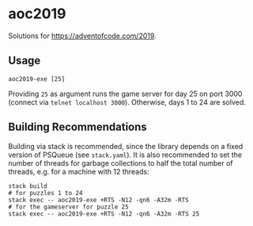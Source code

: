 # aoc2019
Solutions for https://adventofcode.com/2019.

## Usage
    aoc2019-exe [25]

Providing `25` as argument runs the game server for day 25 on port 3000 (connect via `telnet localhost 3000`).
Otherwise, days 1 to 24 are solved.

## Building Recommendations

Building via stack is recommended, since the library depends on a fixed version of PSQueue (see `stack.yaml`). It is also recommended to set the number of threads for garbage collections to half the total number of threads, e.g. for a machine with 12 threads:

    stack build
    # for puzzles 1 to 24
    stack exec -- aoc2019-exe +RTS -N12 -qn6 -A32m -RTS
    # for the gameserver for puzzle 25
    stack exec -- aoc2019-exe +RTS -N12 -qn6 -A32m -RTS 25
